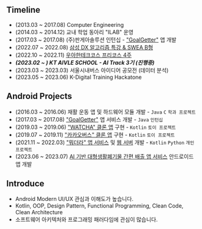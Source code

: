 ## Timeline

- (2013.03 ~ 2017.08) Computer Engineering
- (2014.03 ~ 2014.12) 교내 학업 동아리 "ILAB" 운영
- (2017.03 ~ 2017.08) (주)판게아솔루션 인턴십 - ["GoalGetter"](https://play.google.com/store/apps/details?id=com.goalgetter.goalgetterapp) 앱 개발
- (2022.07 ~ 2022.08) [삼성 DX 알고리즘 특강 & SWEA B형](https://jsl663.tistory.com/45)
- (2022.10 ~ 2022.11) [우아한테크코스 프리코스 4주](https://jsl663.tistory.com/50)
- ___(2023.02 ~ ) KT AIVLE SCHOOL - AI Track 3기 (진행중)___
- (2023.03 ~ 2023.03) 서울시내버스 아이디어 공모전 (데이터 분석)
- (2023.05 ~ 2023.06) K-Digital Training Hackatone

## Android Projects

- (2016.03 ~ 2016.06) 재활 운동 앱 및 하드웨어 모듈 개발 - `Java` `C` `학과 프로젝트`
- (2017.03 ~ 2017.08) ["GoalGetter"](https://play.google.com/store/apps/details?id=com.goalgetter.goalgetterapp) 앱 서비스 개발 - `Java` `인턴십`
- (2019.03 ~ 2019.06) ["WATCHA" 클론 앱](https://github.com/Dev-Joco/watcha-clone) 구현 - `Kotlin` `토이 프로젝트`
- (2019.07 ~ 2019.11) ["카카오버스" 클론 앱](https://github.com/Dev-Joco/kakaobus-clone) 구현 - `Kotlin` `토이 프로젝트`
- (2021.11 ~ 2022.03) ["뭐더라" 앱 서비스](https://github.com/Dev-Joco/mwodeola-android) 및 [웹 서버](https://github.com/Dev-Joco/mwodeola-web-server) 개발 - `Kotlin` `Python` `개인 프로젝트`
- (2023.06 ~ 2023.07) [AI 기반 대형생활폐기물 간편 배출 앱 서비스](https://github.com/KT-AIVLE-3rd-AI-Team10/funibuni-fe-android) 안드로이드 앱 개발

## Introduce

- Android Modern UI/UX 관심과 이해도가 높습니다.
- Kotlin, OOP, Design Pattern, Functional Programming, Clean Code, Clean Architecture
- 소프트웨어 아키텍처와 프로그래밍 패러다임에 관심이 많습니다.
